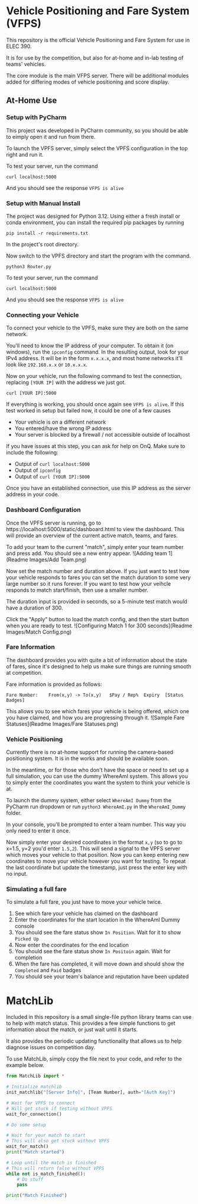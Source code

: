 # Vehicle Positioning and Fare System (VFPS)

This repository is the official Vehicle Positioning and Fare System for use in ELEC 390.

It is for use by the competition, but also for at-home and in-lab testing of teams' vehicles.

The core module is the main VFPS server. There will be additional modules added for differing modes of vehicle positioning and score display.

## At-Home Use

### Setup with PyCharm
This project was developed in PyCharm community, so you should be able to eimply open it and run from there.

To launch the VPFS server, simply select the VPFS configuration in the top right and run it.

To test your server, run the command
```commandline
curl localhost:5000
```
And you should see the response `VFPS is alive`

### Setup with Manual Install
The project was designed for Python 3.12. Using either a fresh install or conda environment, you can install the required pip packages by running 
```commandline
pip install -r requirements.txt
```
In the project's root directory.

Now switch to the VPFS directory and start the program with the command.
```commandline
python3 Router.py
```
To test your server, run the command
```commandline
curl localhost:5000
```
And you should see the response `VFPS is alive`

### Connecting your Vehicle
To connect your vehicle to the VPFS, make sure they are both on the same network.

You'll need to know the IP address of your computer. To obtain it (on windows), run the `ipconfig` command. In the resulting output, look for your IPv4 address. It will be in the form `x.x.x.x`, and  most home networks it'll look like `192.168.x.x` or `10.x.x.x`.

Now on your vehicle, run the following command to test the connection, replacing `[YOUR IP]` with the address we just got.
```commandline
curl [YOUR IP]:5000
```
 If everything is working, you should once again see `VFPS is alive`. If this test worked in setup but failed now, it could be one of a few causes
- Your vehicle is on a different network
- You entered/have the wrong IP address
- Your server is blocked by a firewall / not accessible outside of localhost

If you have issues at this step, you can ask for help on OnQ. Make sure to include the following:
- Output of `curl localhost:5000`
- Output of `ipconfig`
- Output of `curl [YOUR IP]:5000`

Once you have an established connection, use this IP address as the server address in your code.

### Dashboard Configuration
Once the VPFS server is running, go to https://localhost:5000/static/dashboard.html to view the dashboard.
This will provide an overview of the current active match, teams, and fares.

To add your team to the current "match", simply enter your team number and press add. You should see a new entry appear.
![Adding team 1](Readme Images/Add Team.png)

Now set the match number and duration above. If you just want to test how your vehicle responds to fares you can set the match duration to some very large number so it runs forever. If you want to test how your veihcle responds to match start/finish, then use a smaller number.

The duration input is provided in seconds, so a 5-minute test match would have a duration of 300.

Click the "Apply" button to load the match config, and then the start button when you are ready to test.
![Configuring Match 1 for 300 seconds](Readme Images/Match Config.png)

### Fare Information
The dashboard provides you with quite a bit of information about the state of fares, since it's designed to help us make sure things are running smooth at competition.

Fare information is provided as follows:
```
Fare Number:    From(x,y) -> To(x,y)   $Pay / Rep%  Expiry  [Status Badges]
```
This allows you to see which fares your vehicle is being offered, which one you have claimed, and how you are progressing through it.
![Sample Fare Statuses](Readme Images/Fare Statuses.png)

### Vehicle Positioning
Currently there is no at-home support for running the camera-based positioning system. It is in the works and should be available soon.

In the meantime, or for those who don't have the space or need to set up a full simulation, you can use the dummy WhereAmI system. This allows you to simply enter the coordinates you want the system to think your vehicle is at.

To launch the dummy system, either select `WhereAmI Dummy` from the PyCharm run dropdown or run `python3 WhereAmI.py` in the `WhereAmI_Dummy` folder.

In your console, you'll be prompted to enter a team number. This way you only need to enter it once.

Now simply enter your desired coordinates in the format `x,y` (so to go to x=1.5, y=2 you'd enter `1.5,2`). This will send a signal to the VPFS server which moves your vehicle to that position. Now you can keep entering new coordinates to move your vehicle however you want for testing. To repeat the last coordinate but update the timestamp, just press the enter key with no input.

### Simulating a full fare
To simulate a full fare, you just have to move your vehicle twice.

1. See which fare your vehicle has claimed on the dashboard
2. Enter the coordinates for the start location in the WhereAmI Dummy console
3. You should see the fare status show `In Position`. Wait for it to show `Picked Up`
4. Now enter the coordinates for the end location
5. You should see the fare status show `In Positoin` again. Wait for completion
6. When the fare has completed, it will move down and should show the `Completed` and `Paid` badges
7. You should see your team's balance and reputation have been updated

# MatchLib
Included in this repository is a small single-file python library teams can use to help with match status. This provides a few simple functions to get information about the match, or just wait until it starts.

It also provides the periodic updating functionality that allows us to help diagnose issues on competition day.

To use MatchLib, simply copy the file next to your code, and refer to the example below.

```python
from MatchLib import *

# Initialize matchlib
init_matchlib("[Server Info]", [Team Number], auth="[Auth Key]")

# Wait for VPFS to connect
# Will get stuck if testing without VPFS
wait_for_connection()

# Do some setup

# Wait for your match to start
# This will also get stuck without VPFS
wait_for_match()
print("Match started")

# Loop until the match is finished
# This will return false without VPFS
while not is_match_finished():
    # Do stuff
    pass

print("Match Finished")
```